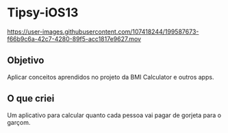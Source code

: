 # Tipsy-iOS13

https://user-images.githubusercontent.com/107418244/199587673-f66b9c6a-42c7-4280-89f5-acc1817e9627.mov

## Objetivo

Aplicar conceitos aprendidos no projeto da BMI Calculator e outros apps.

## O que criei

Um aplicativo para calcular quanto cada pessoa vai pagar de gorjeta para o garçom.
